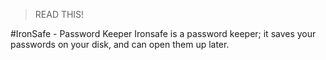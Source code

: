 >READ THIS!

#IronSafe - Password Keeper
Ironsafe is a password keeper; it saves your passwords on your disk, and can open them up later.

